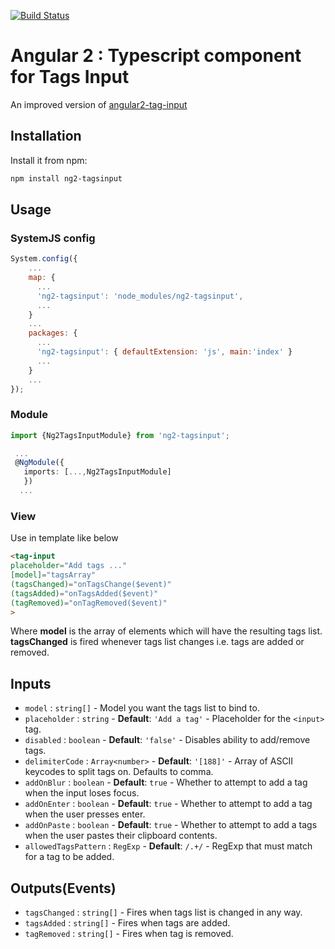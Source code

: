
[![Build Status](https://travis-ci.org/xmaestro/ng2-tagsinput.svg?branch=master)](https://travis-ci.org/xmaestro/ng2-tagsinput)

# Angular 2 : Typescript component for Tags Input

An improved version of [angular2-tag-input](https://github.com/rosslavery/angular2-tag-input)

Installation
--------------------------------------

Install it from npm:

```bash
npm install ng2-tagsinput
```

Usage
--------------------------------------

### SystemJS config

```js
System.config({
    ...
    map: {
      ...
      'ng2-tagsinput': 'node_modules/ng2-tagsinput',
      ...
    }
    ...
    packages: {
      ...
      'ng2-tagsinput': { defaultExtension: 'js', main:'index' }
      ...
    }
    ...
});
```

### Module

```typescript
import {Ng2TagsInputModule} from 'ng2-tagsinput';
```

```typescript
 ...
 @NgModule({
   imports: [...,Ng2TagsInputModule]
   })
  ...
```

### View

Use in template like below

```html
<tag-input
placeholder="Add tags ..."
[model]="tagsArray"
(tagsChanged)="onTagsChange($event)"
(tagsAdded)="onTagsAdded($event)"
(tagRemoved)="onTagRemoved($event)"
>
```

Where **model** is the array of elements which will have the resulting tags list. **tagsChanged** is fired whenever tags list changes i.e. tags are added or removed.

## Inputs

- `model` : `string[]` - Model you want the tags list to bind to.
- `placeholder` : `string` - **Default**: ``'Add a tag'`` - Placeholder for the `<input>` tag.
- `disabled` : `boolean` - **Default**: `'false'` - Disables ability to add/remove tags.
- `delimiterCode` : `Array<number>` - **Default**: ``'[188]'`` - Array of ASCII keycodes to split tags on. Defaults to comma.
- `addOnBlur` : `boolean` - **Default**: `true` - Whether to attempt to add a tag when the input loses focus.
- `addOnEnter` : `boolean` - **Default**: `true` - Whether to attempt to add a tag when the user presses enter.
- `addOnPaste` : `boolean` - **Default**: `true` - Whether to attempt to add a tags when the user pastes their clipboard contents.
- `allowedTagsPattern` : `RegExp` - **Default**: `/.+/` - RegExp that must match for a tag to be added.

## Outputs(Events)

- `tagsChanged` : `string[]` - Fires when tags list is changed in any way.
- `tagsAdded` : `string[]` - Fires when tags are added.
- `tagRemoved` : `string[]` - Fires when tag is removed.
